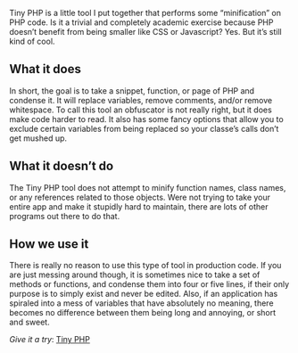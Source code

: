Tiny PHP is a little tool I put together that performs some “minification” on PHP code. Is it a trivial and completely academic exercise because PHP doesn’t benefit from being smaller like CSS or Javascript? Yes. But it’s still kind of cool.

What it does
------------
In short, the goal is to take a snippet, function, or page of PHP and condense it. It will replace variables, remove comments, and/or remove whitespace. To call this tool an obfuscator is not really right, but it does make code harder to read. It also has some fancy options that allow you to exclude certain variables from being replaced so your classe’s calls don’t get mushed up.

What it doesn’t do
------------------
The Tiny PHP tool does not attempt to minify function names, class names, or any references related to those objects. Were not trying to take your entire app and make it stupidly hard to maintain, there are lots of other programs out there to do that.

How we use it
-------------
There is really no reason to use this type of tool in production code. If you are just messing around though, it is sometimes nice to take a set of methods or functions, and condense them into four or five lines, if their only purpose is to simply exist and never be edited. Also, if an application has spiraled into a mess of variables that have absolutely no meaning, there becomes no difference between them being long and annoying, or short and sweet.

*Give it a try*: [Tiny PHP](http://labs.builtbyprime.com/tinyphp/)
